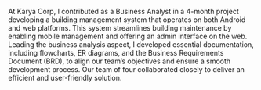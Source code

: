 At Karya Corp, I contributed as a Business Analyst in a 4-month project developing a building management system that operates on both Android and web platforms. 
This system streamlines building maintenance by enabling mobile management and offering an admin interface on the web. 
Leading the business analysis aspect, I developed essential documentation, including flowcharts, ER diagrams, and the Business Requirements Document (BRD), to align our team’s objectives and ensure a smooth development process. 
Our team of four collaborated closely to deliver an efficient and user-friendly solution.
